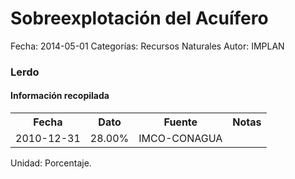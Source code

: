 Sobreexplotación del Acuífero
=====

Fecha: 2014-05-01
Categorías: Recursos Naturales
Autor: IMPLAN

### Lerdo

#### Información recopilada

<table class="table table-hover table-bordered">
  <tr><th>Fecha</th><th>Dato</th><th>Fuente</th><th>Notas</th></tr>
  <tr><td>2010-12-31</td><td>28.00%</td><td>IMCO-CONAGUA</td><td></td></tr>
</table>

Unidad: Porcentaje.
